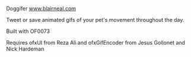 Doggifer
www.blairneal.com

Tweet or save animated gifs of your pet's movement throughout the day.

Built with OF0073

Requires ofxUI from Reza Ali and ofxGifEncoder from Jesus Gollonet and Nick Hardeman

